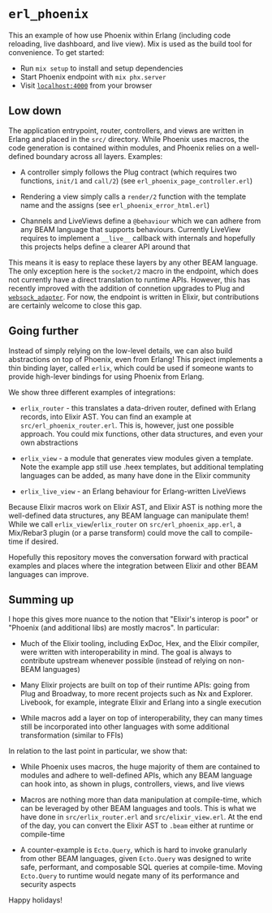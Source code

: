 # `erl_phoenix`

This an example of how use Phoenix within Erlang (including code reloading, live dashboard, and live view). Mix is used as the build tool for convenience. To get started:

  * Run `mix setup` to install and setup dependencies
  * Start Phoenix endpoint with `mix phx.server`
  * Visit [`localhost:4000`](http://localhost:4000) from your browser

## Low down

The application entrypoint, router, controllers, and views are written in Erlang and placed in the `src/` directory. While Phoenix uses macros, the code generation is contained within modules, and Phoenix relies on a well-defined boundary across all layers. Examples:

  * A controller simply follows the Plug contract (which requires two functions, `init/1` and `call/2`) (see `erl_phoenix_page_controller.erl`)

  * Rendering a view simply calls a `render/2` function with the template name and the assigns (see `erl_phoenix_error_html.erl`)

  * Channels and LiveViews define a `@behaviour` which we can adhere from any BEAM language that supports behaviours. Currently LiveView requires to implement a `__live__` callback with internals and hopefully this projects helps define a clearer API around that

This means it is easy to replace these layers by any other BEAM language. The only exception here is the `socket/2` macro in the endpoint, which does not currently have a direct translation to runtime APIs. However, this has recently improved with the addition of connetion upgrades to Plug and [`websock_adapter`](https://github.com/phoenixframework/websock_adapter/). For now, the endpoint is written in Elixir, but contributions are certainly welcome to close this gap.

## Going further

Instead of simply relying on the low-level details, we can also build abstractions on top of Phoenix, even from Erlang! This project implements a thin binding layer, called `erlix`, which could be used if someone wants to provide high-lever bindings for using Phoenix from Erlang.

We show three different examples of integrations:

  * `erlix_router` - this translates a data-driven router, defined with Erlang records, into Elixir AST. You can find an example at `src/erl_phoenix_router.erl`. This is, however, just one possible approach. You could mix functions, other data structures, and even your own abstractions

  * `erlix_view` - a module that generates view modules given a template. Note the example app still use .heex templates, but additional templating languages can be added, as many have done in the Elixir community

  * `erlix_live_view` - an Erlang behaviour for Erlang-written LiveViews

Because Elixir macros work on Elixir AST, and Elixir AST is nothing more the well-defined data structures, any BEAM language can manipulate them! While we call `erlix_view`/`erlix_router` on `src/erl_phoenix_app.erl`, a Mix/Rebar3 plugin (or a parse transform) could move the call to compile-time if desired.

Hopefully this repository moves the conversation forward with practical examples and places where the integration between Elixir and other BEAM languages can improve.

## Summing up

I hope this gives more nuance to the notion that "Elixir's interop is poor" or "Phoenix (and additional libs) are mostly macros". In particular:

  * Much of the Elixir tooling, including ExDoc, Hex, and the Elixir compiler, were written with interoperability in mind. The goal is always to contribute upstream whenever possible (instead of relying on non-BEAM languages)

  * Many Elixir projects are built on top of their runtime APIs: going from Plug and Broadway, to more recent projects such as Nx and Explorer. Livebook, for example, integrate Elixir and Erlang into a single execution

  * While macros add a layer on top of interoperability, they can many times still be incorporated into other languages with some additional transformation (similar to FFIs)

In relation to the last point in particular, we show that:

  * While Phoenix uses macros, the huge majority of them are contained to modules and adhere to well-defined APIs, which any BEAM language can hook into, as shown in plugs, controllers, views, and live views

  * Macros are nothing more than data manipulation at compile-time, which can be leveraged by other BEAM languages and tools. This is what we have done in `src/erlix_router.erl` and `src/elixir_view.erl`. At the end of the day, you can convert the Elixir AST to `.beam` either at runtime or compile-time

  * A counter-example is `Ecto.Query`, which is hard to invoke granularly from other BEAM languages, given `Ecto.Query` was designed to write safe, performant, and composable SQL queries at compile-time. Moving `Ecto.Query` to runtime would negate many of its performance and security aspects

Happy holidays!
